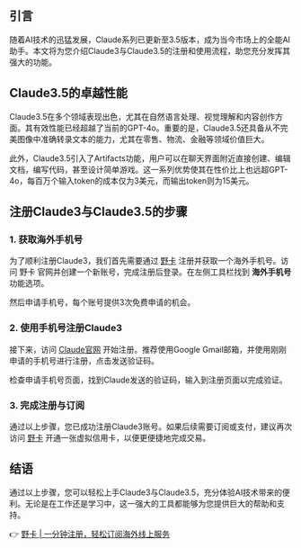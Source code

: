 ## 引言

随着AI技术的迅猛发展，Claude系列已更新至3.5版本，成为当今市场上的全能AI助手。本文将为您介绍Claude3与Claude3.5的注册和使用流程，助您充分发挥其强大的功能。

## Claude3.5的卓越性能

Claude3.5在多个领域表现出色，尤其在自然语言处理、视觉理解和内容创作方面。其有效性能已经超越了当前的GPT-4o。重要的是，Claude3.5还具备从不完美图像中准确转录文本的能力，尤其在零售、物流、金融等领域价值巨大。

此外，Claude3.5引入了Artifacts功能，用户可以在聊天界面附近直接创建、编辑文档，编写代码，甚至设计简单游戏。这一系列优势使其在性价比上也远超GPT-4o，每百万个输入token的成本仅为3美元，而输出token则为15美元。

## 注册Claude3与Claude3.5的步骤

### 1. 获取海外手机号

为了顺利注册Claude3，我们首先需要通过 [野卡](https://bit.ly/bewildcard) 注册并获取一个海外手机号。访问 野卡 官网并创建一个新账号，完成注册后登录。在左侧工具栏找到 **海外手机号** 功能选项。

然后申请手机号，每个账号提供3次免费申请的机会。

### 2. 使用手机号注册Claude3

接下来，访问 [Claude官网](https://claude.ai/login) 开始注册。推荐使用Google Gmail邮箱，并使用刚刚申请的手机号进行注册，点击发送验证码。

检查申请手机号页面，找到Claude发送的验证码，输入到注册页面以完成验证。

### 3. 完成注册与订阅

通过以上步骤，您已成功注册Claude3账号。如果后续需要订阅或支付，建议再次访问 [野卡](https://bit.ly/bewildcard) 开通一张虚拟信用卡，以便更便捷地完成交易。

## 结语

通过以上步骤，您可以轻松上手Claude3与Claude3.5，充分体验AI技术带来的便利。无论是在工作还是学习中，这一强大的工具都能够为您提供巨大的帮助和支持。

👉 [野卡 | 一分钟注册，轻松订阅海外线上服务](https://bit.ly/bewildcard)